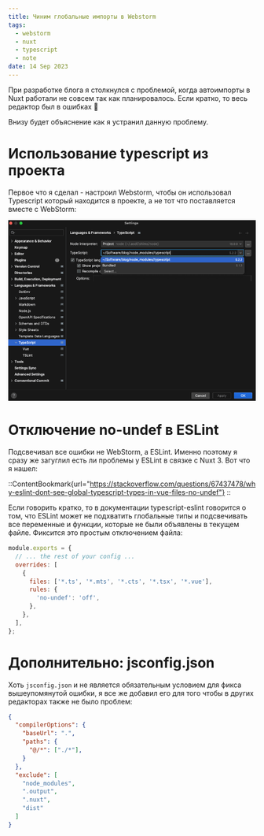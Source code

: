 ```yaml
---
title: Чиним глобальные импорты в Webstorm
tags:
  - webstorm
  - nuxt
  - typescript
  - note
date: 14 Sep 2023
---
```


При разработке блога я столкнулся с проблемой, когда автоимпорты в Nuxt работали не совсем
так как планировалось. Если кратко, то весь редактор был в ошибках 🫡

Внизу будет объяснение как я устранил данную проблему.

# Использование typescript из проекта

Первое что я сделал - настроил Webstorm, чтобы он использовал Typescript который
находится в проекте, а не тот что поставляется вместе с WebStorm:

![](assets/ws.png)

# Отключение no-undef в ESLint

Подсвечивал все ошибки не WebStorm, а ESLint. Именно поэтому я сразу же загуглил есть ли проблемы
у ESLint в связке с Nuxt 3. Вот что я нашел:

::ContentBookmark{url="https://stackoverflow.com/questions/67437478/why-eslint-dont-see-global-typescript-types-in-vue-files-no-undef"}
::

Если говорить кратко, то в документации typescript-eslint говорится о том, что ESLint может не подхватить глобальные типы и подсвечивать
все переменные и функции, которые не были объявлены в текущем файле. Фиксится это простым отключением файла:

```js [.eslintrc.cjs]
module.exports = {
  // ... the rest of your config ...
  overrides: [
    {
      files: ['*.ts', '*.mts', '*.cts', '*.tsx', '*.vue'],
      rules: {
        'no-undef': 'off',
      },
    },
  ],
};
```

# Дополнительно: jsconfig.json

Хоть `jsconfig.json` и не является обязательным условием для фикса вышеупомянутой ошибки, я все же добавил
его для того чтобы в других редакторах также не было проблем:

```json [jsconfig.json]
{
  "compilerOptions": {
    "baseUrl": ".",
    "paths": {
      "@/*": ["./*"],
    }
  },
  "exclude": [
    "node_modules",
    ".output",
    ".nuxt",
    "dist"
  ]
}
```
